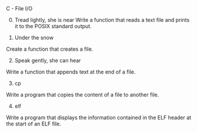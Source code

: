 C - File I/O

0. Tread lightly, she is near
Write a function that reads a text file and prints it to the POSIX standard output.

1. Under the snow

Create a function that creates a file.

2. Speak gently, she can hear

Write a function that appends text at the end of a file.

3. cp

Write a program that copies the content of a file to another file.

4. elf

Write a program that displays the information contained in the ELF header at the start of an ELF file.
